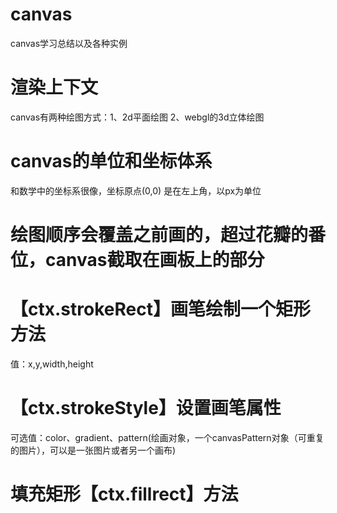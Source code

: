 # canvas
canvas学习总结以及各种实例

# 渲染上下文
canvas有两种绘图方式：1、2d平面绘图 2、webgl的3d立体绘图

# canvas的单位和坐标体系
和数学中的坐标系很像，坐标原点(0,0) 是在左上角，以px为单位

# 绘图顺序会覆盖之前画的，超过花瓣的番位，canvas截取在画板上的部分

# 【ctx.strokeRect】画笔绘制一个矩形方法
值：x,y,width,height

# 【ctx.strokeStyle】设置画笔属性
可选值：color、gradient、pattern(绘画对象，一个canvasPattern对象（可重复的图片），可以是一张图片或者另一个画布)

# 填充矩形【ctx.fillrect】方法




